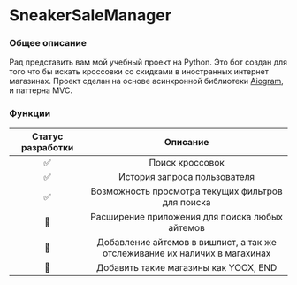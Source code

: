 __SneakerSaleManager__
===  
### Общее описание 

Рад представить вам мой учебный проект на Python.
Это бот создан для того что бы искать кроссовки со скидками в иностранных интернет магазинах.
Проект сделан на основе асинхронной библиотеки [Aiogram](https://github.com/aiogram/aiogram), и паттерна MVC.

### Функции

| Статус разработки| Описание| 
|:----------------:|:---------:|
| ✅ | Поиск кроссовок | 
| ✅ | История запроса пользователя | 
| ✅ | Возможность просмотра текущих фильтров для поиска | 
| 🔲 | Расширение приложения для поиска любых айтемов| 
| 🔲 | Добавление айтемов в вишлист, а так же отслеживание их наличих в магахинах  | 
| 🔲 | Добавить такие магазины как YOOX, END| 

